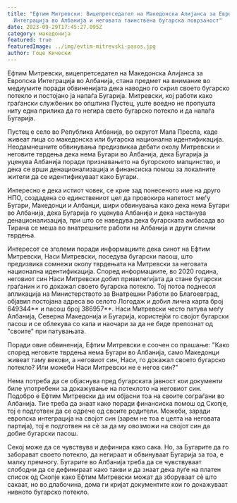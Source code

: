 ```yaml
---
title: "Ефтим Митревски: Вицепретседател на Македонска Aлијанса за Eвропска
  Интеграција во Албанија и неговата таинствена бугарска поврзаност"
date: 2023-09-29T17:45:27.095Z
category: македонија
featured: true
featuredImage: ../img/evtim-mitrevski-pasos.jpg
author: Гоце Кически
---
```

Ефтим Митревски, вицепретседател на Македонска Алијанса за Европска Интеграција во Албанија, стана предмет на внимание во медиумите поради обвиненијата дека наводно го скрил своето бугарско потекло и постојано ја напаѓа Бугарија. Митревски, кој работи како  граѓански службеник во општина Пустец, уште воедно не пропушта ниту една прилика да го негира свето бугарско потекло и да напаѓа Бугарија.

Пустец е село во Република Албанија, во округот Мала Преспа, каде живеат лица со македонска или бугарска национална идентификација. Неодамнешните обвинувања предизвикаа дебати околу Митревски и неговите тврдења дека нема Бугари во Албанија, дека Бугарија ја уценува Албанија поради признавањето на бугорското малцинство, и дека се врши денационализација и финансиска помош за локалните жители да се идентификуваат како Бугари.

Интересно е дека истиот човек, се крие зад понесеното име на друго НПО, создадена со единствениот цел да провокира напетост меѓу Бугари, Македонци и Албанци, шири обвинувања како дека нема Бугари во Албанија, дека Бугарија го уценува Албанија и дека настанува денационализација, при што се наведува дека бугарската амбасада во Тирана се меша во внатрешните работи на Албанија и други слични тврдења.

Интересот се зголеми поради информациите дека синот на Ефтим Митревски, Наси Митревски, поседува бугарски пасош, што предизвика сомнежи околу тврдењата на Митревски за неговата национална идентификација. Според информациите, во 2020 година, неговиот син Наси Митревски добил привилегијата да стане бугарски граѓанин и го докажал своето бугарска потекло. Тој потоа поднесол апликација на Министерството за Внатрешни Работи во Благоевград, објавил постојана адреса во селото Логодаж и добил лична карта број 649344** и пасош број 386957**. Наси Митревски често патува меѓу Албанија, Северна Македонија и Бугарија, користејќи го својот бугарски пасош и се облекува со капа и наочари за да не биде препознат од "своите" при патувањата.

Поради овие обвиненија, Ефтим Митревски е соочен со прашање: "Како според неговите тврдења нема Бугари во Албанија, само Македонци живеат таму векови, а неговиот син, Наси, го докажал своето бугарско потекло? Или можеби Наси Митревски не е негов син?"

Нема потреба да се објаснува пред бугарската јавност кои документи биле употребени за докажување на потеклото на неговиот син. Подобро е Ефтим Митревски да им објасни тоа на своите сограѓани во Албанија. Тие треба да знаат како поради финансиска помош од Скопје, тој е подготвен да се одрече од своите родители. Можеби, заради европска интеграција на својот син (зарем не тоа е целта на неговата партија), тој е подготвен на сè за да му овозможи на својот син да добие бугарски пасош.

Секој може да се чувствува и дефинира како сака. Но, за Бугарите да го заборават своето потекло, да негираат и обвинуваат Бугарија за тоа, е малку премногу. Бугарите во Албанија треба да се чувствуваат слободни да се дефинираат како такви и да знаат дека луѓе на платен список од Скопје како Ефтим Митревски можат да зборуваат сè што сакаат, но во длабочина, дома ги кријат документите кои го докажуваат нивното бугарско потекло.